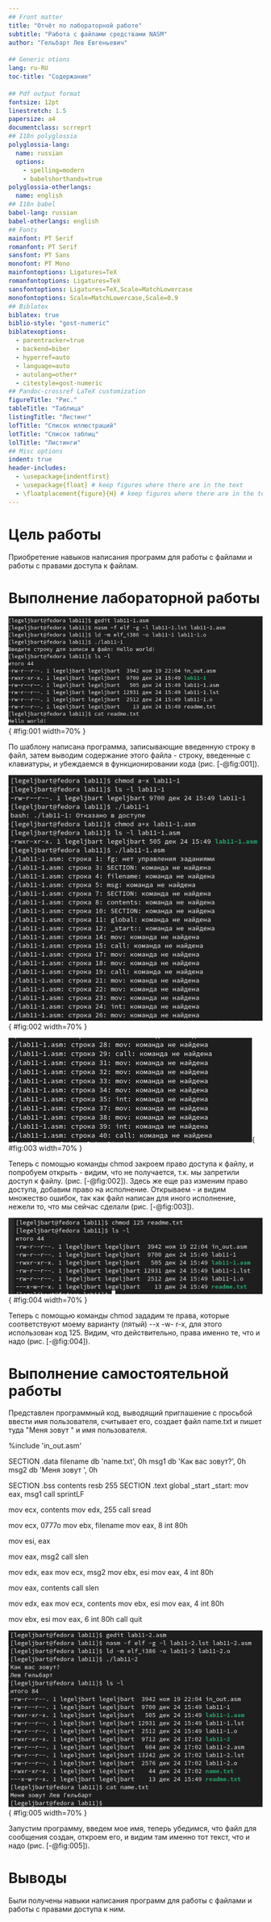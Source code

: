 ```yaml
---
## Front matter
title: "Отчёт по лабораторной работе"
subtitle: "Работа с файлами средствами NASM"
author: "Гельбарт Лев Евгеньевич"

## Generic otions
lang: ru-RU
toc-title: "Содержание"

## Pdf output format
fontsize: 12pt
linestretch: 1.5
papersize: a4
documentclass: scrreprt
## I18n polyglossia
polyglossia-lang:
  name: russian
  options:
	- spelling=modern
	- babelshorthands=true
polyglossia-otherlangs:
  name: english
## I18n babel
babel-lang: russian
babel-otherlangs: english
## Fonts
mainfont: PT Serif
romanfont: PT Serif
sansfont: PT Sans
monofont: PT Mono
mainfontoptions: Ligatures=TeX
romanfontoptions: Ligatures=TeX
sansfontoptions: Ligatures=TeX,Scale=MatchLowercase
monofontoptions: Scale=MatchLowercase,Scale=0.9
## Biblatex
biblatex: true
biblio-style: "gost-numeric"
biblatexoptions:
  - parentracker=true
  - backend=biber
  - hyperref=auto
  - language=auto
  - autolang=other*
  - citestyle=gost-numeric
## Pandoc-crossref LaTeX customization
figureTitle: "Рис."
tableTitle: "Таблица"
listingTitle: "Листинг"
lofTitle: "Список иллюстраций"
lotTitle: "Список таблиц"
lolTitle: "Листинги"
## Misc options
indent: true
header-includes:
  - \usepackage{indentfirst}
  - \usepackage{float} # keep figures where there are in the text
  - \floatplacement{figure}{H} # keep figures where there are in the text
---
```


# Цель работы

Приобретение навыков написания программ для работы с файлами и работы с правами доступа к файлам.

# Выполнение лабораторной работы

![Терминал](image/1.png){ #fig:001 width=70% }

По шаблону написана программа, записывающие введенную строку в файл, затем выводим содержание этого файла - строку, введенные с клавиатуры, и убеждаемся в функционировании кода (рис. [-@fig:001]).

![Терминал](image/2.png){ #fig:002 width=70% }

![Терминал](image/3.png){ #fig:003 width=70% }

Теперь с помощью команды chmod закроем право доступа к файлу, и попробуем открыть - видим, что не получается, т.к. мы запретили доступ к файлу. (рис. [-@fig:002]). Здесь же еще раз изменим право доступа, добавим право на исполнение. Открываем - и видим множество ошибок, так как файл написан для иного исполнение, нежели то, что мы сейчас сделали (рис. [-@fig:003]).

![Терминал](image/4.png){ #fig:004 width=70% }

Теперь с помощью команды chmod зададим те права, которые соответствуют моему варианту (пятый) --x -w- r-x, для этого использован код 125. Видим, что действительно, права именно те, что и надо (рис. [-@fig:004]).

# Выполнение самостоятельной работы
Представлен программный код, выводящий приглашение с просьбой ввести имя пользователя, считывает его, создает файл name.txt и пишет туда "Меня зовут " и имя пользователя.

%include 'in_out.asm'

SECTION .data
filename db 'name.txt', 0h
msg1 db 'Как вас зовут?', 0h
msg2 db 'Меня зовут ', 0h

SECTION .bss
 contents resb 255
SECTION .text
 global _start
_start:
 mov eax, msg1
 call sprintLF
 
 mov ecx, contents
 mov edx, 255
 call sread
 
 mov ecx, 0777o
 mov ebx, filename
 mov eax, 8
 int 80h
 
 mov esi, eax
 
 mov eax, msg2
 call slen
 
 mov edx, eax
 mov ecx, msg2
 mov ebx, esi
 mov eax, 4
 int 80h
 
 mov eax, contents
 call slen
 
 mov edx, eax
 mov ecx, contents
 mov ebx, esi
 mov eax, 4
 int 80h
 
 mov ebx, esi
 mov eax, 6
 int 80h
 call quit

![Терминал](image/5.png){ #fig:005 width=70% }

Запустим программу, введем мое имя, теперь убедимся, что файл для сообщения создан, откроем его, и видим там именно тот текст, что и надо (рис. [-@fig:005]).

# Выводы

Были получены навыки написания программ для работы с файлами и работы с правами доступа к ним.
